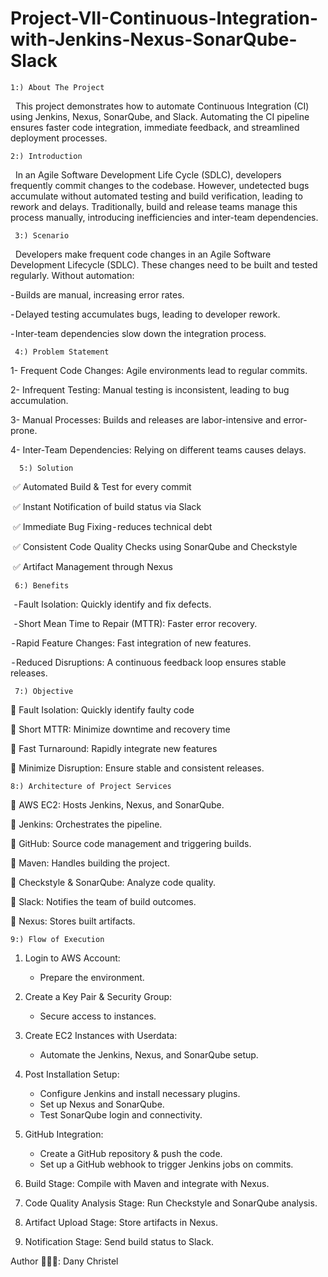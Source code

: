 # Project-VII-Continuous-Integration-with-Jenkins-Nexus-SonarQube-Slack

    1:) About The Project
  
   This project demonstrates how to automate Continuous Integration (CI) using Jenkins, Nexus, SonarQube, and Slack. Automating the CI pipeline ensures faster code integration, immediate feedback, and streamlined deployment processes.

    2:) Introduction
  
   In an Agile Software Development Life Cycle (SDLC), developers frequently commit changes to the codebase. However, undetected bugs accumulate without automated testing and build verification, leading to rework and delays. Traditionally, build and release teams manage this process manually, introducing inefficiencies and inter-team dependencies.

     3:) Scenario
  
   Developers make frequent code changes in an Agile Software Development Lifecycle (SDLC). These changes need to be built and tested regularly. Without automation:
   
   - Builds are manual, increasing error rates.
   
   - Delayed testing accumulates bugs, leading to developer rework.
   
   - Inter-team dependencies slow down the integration process.

     4:) Problem Statement
  
  1- Frequent Code Changes: Agile environments lead to regular commits.
  
  2- Infrequent Testing: Manual testing is inconsistent, leading to bug accumulation.
  
  3- Manual Processes: Builds and releases are labor-intensive and error-prone.
  
  4- Inter-Team Dependencies: Relying on different teams causes delays.
  
      5:) Solution
  
   ✅ Automated Build & Test for every commit
  
   ✅ Instant Notification of build status via Slack
  
   ✅ Immediate Bug Fixing - reduces technical debt
  
   ✅ Consistent Code Quality Checks using SonarQube and Checkstyle
  
   ✅ Artifact Management through Nexus

     6:) Benefits
  
   - Fault Isolation: Quickly identify and fix defects.
  
   - Short Mean Time to Repair (MTTR): Faster error recovery.
   
   - Rapid Feature Changes: Fast integration of new features.
   
   - Reduced Disruptions: A continuous feedback loop ensures stable releases.
  
     7:) Objective
  
  🎯 Fault Isolation: Quickly identify faulty code
  
  🎯 Short MTTR: Minimize downtime and recovery time
  
  🎯 Fast Turnaround: Rapidly integrate new features
  
  🎯 Minimize Disruption: Ensure stable and consistent releases.

    8:) Architecture of Project Services
  
  🔹 AWS EC2: Hosts Jenkins, Nexus, and SonarQube.
  
  🔹 Jenkins: Orchestrates the pipeline.
  
  🔹 GitHub: Source code management and triggering builds.
  
  🔹 Maven: Handles building the project.
  
  🔹 Checkstyle & SonarQube: Analyze code quality.
  
  🔹 Slack: Notifies the team of build outcomes.
  
  🔹 Nexus: Stores built artifacts.

    9:) Flow of Execution
    
1. Login to AWS Account: 
   - Prepare the environment.
  
2. Create a Key Pair & Security Group: 
   - Secure access to instances.
  
3. Create EC2 Instances with Userdata: 
   - Automate the Jenkins, Nexus, and SonarQube setup.
  
4. Post Installation Setup:
   - Configure Jenkins and install necessary plugins.
   - Set up Nexus and SonarQube.
   - Test SonarQube login and connectivity.
  
5. GitHub Integration:
   - Create a GitHub repository & push the code.
   - Set up a GitHub webhook to trigger Jenkins jobs on commits.

6. Build Stage: Compile with Maven and integrate with Nexus.

7. Code Quality Analysis Stage: Run Checkstyle and SonarQube analysis.

8. Artifact Upload Stage: Store artifacts in Nexus.

9. Notification Stage: Send build status to Slack.

Author 👨🏽‍💻: Dany Christel
